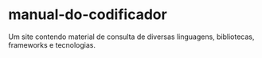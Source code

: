 # manual-do-codificador
Um site contendo material de consulta de diversas linguagens, bibliotecas, frameworks e tecnologias.
